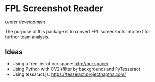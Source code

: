 # FPL Screenshot Reader

*Under development*

The purpose of this package is to convert FPL screenshots into text for further team analysis.

## Ideas

- Using a free tier of ocr.space: http://ocr.space/
- Using Python with CV2 (filter by background) and PyTesseract
- Using tessaract.js: https://tesseract.projectnaptha.com/
